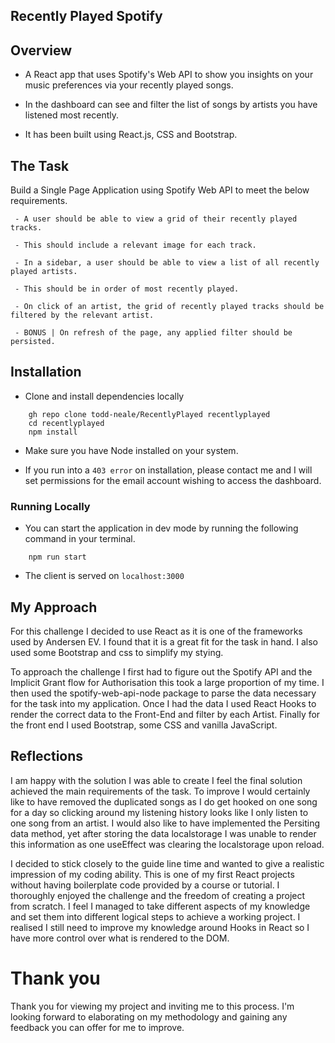 ## Recently Played Spotify

## Overview

- A React app that uses Spotify's Web API to show you insights on your music preferences via your recently played songs.

- In the dashboard can see and filter the list of songs by artists you have listened most recently.

- It has been built using React.js, CSS and Bootstrap.

## The Task

Build a Single Page Application using Spotify Web API to meet the below requirements.

```
 - A user should be able to view a grid of their recently played tracks.

 - This should include a relevant image for each track.

 - In a sidebar, a user should be able to view a list of all recently played artists.

 - This should be in order of most recently played.

 - On click of an artist, the grid of recently played tracks should be filtered by the relevant artist.

 - BONUS | On refresh of the page, any applied filter should be persisted.
 ```

## Installation

- Clone and install dependencies locally
```
    gh repo clone todd-neale/RecentlyPlayed recentlyplayed
    cd recentlyplayed
    npm install
```
- Make sure you have Node installed on your system.

- If you run into a `403 error` on installation, please contact me and I will set permissions for the email account wishing to access the dashboard.

### Running Locally

- You can start the application in dev mode by running the following command in your terminal.

```
    npm run start
```
- The client is served on `localhost:3000`

## My Approach

For this challenge I decided to use React as it is one of the frameworks used by Andersen EV. I found that it is a great fit for the task in hand. I also used some Bootstrap and css to simplify my stying. 

To approach the challenge I first had to figure out the Spotify API and the Implicit Grant flow for Authorisation this took a large proportion of my time. I then used the spotify-web-api-node package to parse the data necessary for the task into my application. Once I had the data I used React Hooks to render the correct data to the Front-End and filter by each Artist. Finally for the front end I used Bootstrap, some CSS and vanilla JavaScript.

## Reflections

I am happy with the solution I was able to create I feel the final solution achieved the main requirements of the task. To improve I would certainly like to have removed the duplicated songs as I do get hooked on one song for a day so clicking around my listening history looks like I only listen to one song from an artist. I would also like to have implemented the Persiting data method, yet after storing the data localstorage I was unable to render this information as one useEffect was clearing the localstorage upon reload.

I decided to stick closely to the guide line time and wanted to give a realistic impression of my coding ability. This is one of my first React projects without having boilerplate code provided by a course or tutorial. I thoroughly enjoyed the challenge and the freedom of creating a project from scratch. I feel I managed to take different aspects of my knowledge and set them into different logical steps to achieve a working project. I realised I still need to improve my knowledge around Hooks in React so I have more control over what is rendered to the DOM.

# Thank you

Thank you for viewing my project and inviting me to this process. I'm looking forward to elaborating on my methodology and gaining any feedback you can offer for me to improve.
